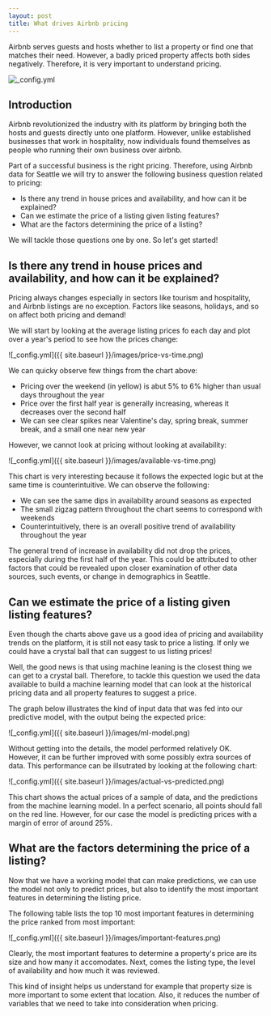 ```yaml
---
layout: post
title: What drives Airbnb pricing
---
```


Airbnb serves guests and hosts whether to list a property or find one that matches their need. However, a badly priced property affects both sides negatively. Therefore, it is very important to understand pricing. 

![_config.yml](https://render.fineartamerica.com/images/rendered/share/27275092&domainId=1)

## Introduction

Airbnb revolutionized the industry with its platform by bringing both the hosts and guests directly unto one platform. However, unlike established businesses that work in hospitality, now individuals found themselves as people who running their own business over airbnb. 

Part of a successful business is the right pricing. Therefore, using Airbnb data for Seattle we will try to answer the following business question related to pricing:
- Is there any trend in house prices and availability, and how can it be explained?
- Can we estimate the price of a listing given listing features?
- What are the factors determining the price of a listing?

We will tackle those questions one by one. So let's get started!

## Is there any trend in house prices and availability, and how can it be explained?
Pricing always changes especially in sectors like tourism and hospitality, and Airbnb listings are no exception. Factors like seasons, holidays, and so on affect both pricing and demand!

We will start by looking at the average listing prices fo each day and plot over a year's period to see how the prices change:

![_config.yml]({{ site.baseurl }}/images/price-vs-time.png)

We can quicky observe few things from the chart above:
- Pricing over the weekend (in yellow) is abut 5% to 6% higher than usual days throughout the year
- Price over the first half year is generally increasing, whereas it decreases over the second half
- We can see clear spikes near Valentine's day, spring break, summer break, and a small one near new year

However, we cannot look at pricing without looking at availability:

![_config.yml]({{ site.baseurl }}/images/available-vs-time.png)

This chart is very interesting because it follows the expected logic but at the same time is counterintuitive. We can observe the following:
- We can see the same dips in availability around seasons as expected
- The small zigzag pattern throughout the chart seems to correspond with weekends
- Counterintuitively, there is an overall positive trend of availability throughout the year

The general trend of increase in availability did not drop the prices, especially during the first half of the year. This could be attributed to other factors that could be revealed upon closer examination of other data sources, such events, or change in demographics in Seattle.

## Can we estimate the price of a listing given listing features?

Even though the charts above gave us a good idea of pricing and availability trends on the platform, it is still not easy task to price a listing. If only we could have a crystal ball that can suggest to us listing prices!

Well, the good news is that using machine leaning is the closest thing we can get to a crystal ball. Therefore, to tackle this question we used the data available to build a machine learning model that can look at the historical pricing data and all property features to suggest a price.

The graph below illustrates the kind of input data that was fed into our predictive model, with the output being the expected price:

![_config.yml]({{ site.baseurl }}/images/ml-model.png)

Without getting into the details, the model performed relatively OK. However, it can be further improved with some possibly extra sources of data. This performance can be illsutrated by looking at the following chart:

![_config.yml]({{ site.baseurl }}/images/actual-vs-predicted.png)

This chart shows the actual prices of a sample of data, and the predictions from the machine learning model. In a perfect scenario, all points should fall on the red line. However, for our case the model is predicting prices with a margin of error of around 25%.

## What are the factors determining the price of a listing?

Now that we have a working model that can make predictions, we can use the model not only to predict prices, but also to identify the most important features in determining the listing price.

The following table lists the top 10 most important features in determining the price ranked from most important:

![_config.yml]({{ site.baseurl }}/images/important-features.png)

Clearly, the most important features to determine a property's price are its size and how many it accomodates. Next, comes the listing type, the level of availability and how much it was reviewed. 

This kind of insight helps us understand for example that property size is more important to some extent that location. Also, it reduces the number of variables that we need to take into consideration when pricing.
